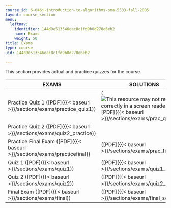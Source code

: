 ```yaml
---
course_id: 6-046j-introduction-to-algorithms-sma-5503-fall-2005
layout: course_section
menu:
  leftnav:
    identifier: 144d9e513546eac8c1fd9b0d278e6eb2
    name: Exams
    weight: 50
title: Exams
type: course
uid: 144d9e513546eac8c1fd9b0d278e6eb2

---
```


This section provides actual and practice quizzes for the course.

| EXAMS | SOLUTIONS |
| --- | --- |
| Practice Quiz 1 ([PDF]({{< baseurl >}}/sections/exams/practice_quiz1)) | (![This resource may not render correctly in a screen reader.](/images/inacessible.gif)[PDF]({{< baseurl >}}/sections/exams/prac_quiz1sol)) |
| Practice Quiz 2 ([PDF]({{< baseurl >}}/sections/exams/quiz2_practice)) | &nbsp; |
| Practice Final Exam ([PDF]({{< baseurl >}}/sections/exams/practicefinal)) | ([PDF]({{< baseurl >}}/sections/exams/prac_final_sol)) |
| Quiz 1 ([PDF]({{< baseurl >}}/sections/exams/quiz1)) | ([PDF]({{< baseurl >}}/sections/exams/quiz1_sol)) |
| Quiz 2 ([PDF]({{< baseurl >}}/sections/exams/quiz2)) | ([PDF]({{< baseurl >}}/sections/exams/quiz2_sol)) |
| Final Exam ([PDF]({{< baseurl >}}/sections/exams/final)) | ([PDF]({{< baseurl >}}/sections/exams/final_sol))
